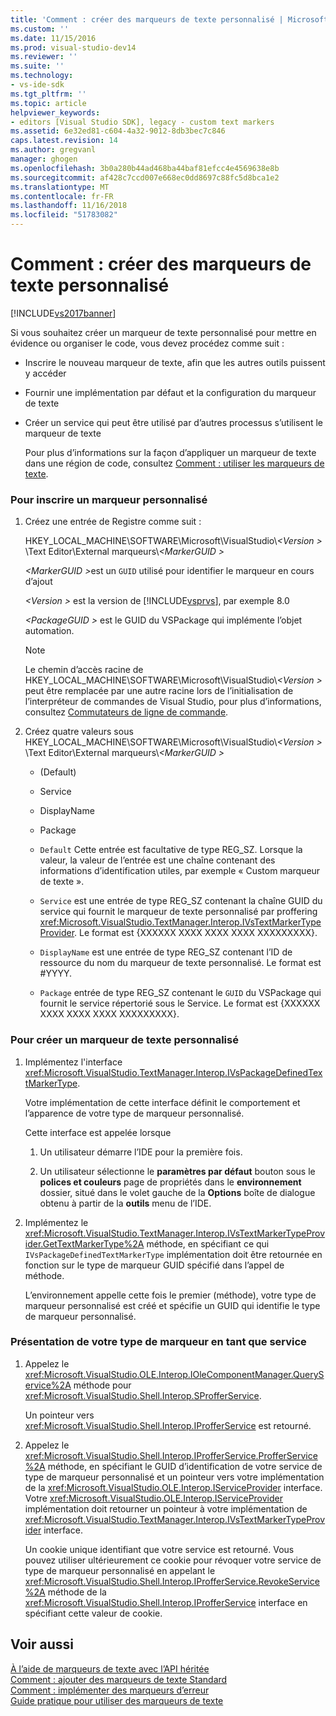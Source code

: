 ```yaml
---
title: 'Comment : créer des marqueurs de texte personnalisé | Microsoft Docs'
ms.custom: ''
ms.date: 11/15/2016
ms.prod: visual-studio-dev14
ms.reviewer: ''
ms.suite: ''
ms.technology:
- vs-ide-sdk
ms.tgt_pltfrm: ''
ms.topic: article
helpviewer_keywords:
- editors [Visual Studio SDK], legacy - custom text markers
ms.assetid: 6e32ed81-c604-4a32-9012-8db3bec7c846
caps.latest.revision: 14
ms.author: gregvanl
manager: ghogen
ms.openlocfilehash: 3b0a280b44ad468ba44baf81efcc4e4569638e8b
ms.sourcegitcommit: af428c7ccd007e668ec0dd8697c88fc5d8bca1e2
ms.translationtype: MT
ms.contentlocale: fr-FR
ms.lasthandoff: 11/16/2018
ms.locfileid: "51783082"
---
```

# <a name="how-to-create-custom-text-markers"></a>Comment : créer des marqueurs de texte personnalisé
[!INCLUDE[vs2017banner](../includes/vs2017banner.md)]

Si vous souhaitez créer un marqueur de texte personnalisé pour mettre en évidence ou organiser le code, vous devez procédez comme suit :  
  
- Inscrire le nouveau marqueur de texte, afin que les autres outils puissent y accéder  
  
- Fournir une implémentation par défaut et la configuration du marqueur de texte  
  
- Créer un service qui peut être utilisé par d’autres processus s’utilisent le marqueur de texte  
  
  Pour plus d’informations sur la façon d’appliquer un marqueur de texte dans une région de code, consultez [Comment : utiliser les marqueurs de texte](../extensibility/how-to-use-text-markers.md).  
  
### <a name="to-register-a-custom-marker"></a>Pour inscrire un marqueur personnalisé  
  
1. Créez une entrée de Registre comme suit :  
  
    HKEY_LOCAL_MACHINE\SOFTWARE\Microsoft\VisualStudio\\*\<Version >* \Text Editor\External marqueurs\\*\<MarkerGUID >*  
  
    <em>\<MarkerGUID ></em>est un `GUID` utilisé pour identifier le marqueur en cours d’ajout  
  
    *\<Version >* est la version de [!INCLUDE[vsprvs](../includes/vsprvs-md.md)], par exemple 8.0  
  
    *\<PackageGUID >* est le GUID du VSPackage qui implémente l’objet automation.  
  
   > [!NOTE]
   >  Le chemin d’accès racine de HKEY_LOCAL_MACHINE\SOFTWARE\Microsoft\VisualStudio\\*\<Version >* peut être remplacée par une autre racine lors de l’initialisation de l’interpréteur de commandes de Visual Studio, pour plus d’informations, consultez [Commutateurs de ligne de commande](../extensibility/command-line-switches-visual-studio-sdk.md).  
  
2. Créez quatre valeurs sous HKEY_LOCAL_MACHINE\SOFTWARE\Microsoft\VisualStudio\\*\<Version >* \Text Editor\External marqueurs\\*\<MarkerGUID >*  
  
   -   (Default)  
  
   -   Service  
  
   -   DisplayName  
  
   -   Package  
  
   -   `Default` Cette entrée est facultative de type REG_SZ. Lorsque la valeur, la valeur de l’entrée est une chaîne contenant des informations d’identification utiles, par exemple « Custom marqueur de texte ».  
  
   -   `Service` est une entrée de type REG_SZ contenant la chaîne GUID du service qui fournit le marqueur de texte personnalisé par proffering <xref:Microsoft.VisualStudio.TextManager.Interop.IVsTextMarkerTypeProvider>. Le format est {XXXXXX XXXX XXXX XXXX XXXXXXXXX}.  
  
   -   `DisplayName` est une entrée de type REG_SZ contenant l’ID de ressource du nom du marqueur de texte personnalisé. Le format est #YYYY.  
  
   -   `Package` entrée de type REG_SZ contenant le `GUID` du VSPackage qui fournit le service répertorié sous le Service. Le format est {XXXXXX XXXX XXXX XXXX XXXXXXXXX}.  
  
### <a name="to-create-a-custom-text-marker"></a>Pour créer un marqueur de texte personnalisé  
  
1.  Implémentez l'interface <xref:Microsoft.VisualStudio.TextManager.Interop.IVsPackageDefinedTextMarkerType>.  
  
     Votre implémentation de cette interface définit le comportement et l’apparence de votre type de marqueur personnalisé.  
  
     Cette interface est appelée lorsque  
  
    1.  Un utilisateur démarre l’IDE pour la première fois.  
  
    2.  Un utilisateur sélectionne le **paramètres par défaut** bouton sous le **polices et couleurs** page de propriétés dans le **environnement** dossier, situé dans le volet gauche de la  **Options** boîte de dialogue obtenu à partir de la **outils** menu de l’IDE.  
  
2.  Implémentez le <xref:Microsoft.VisualStudio.TextManager.Interop.IVsTextMarkerTypeProvider.GetTextMarkerType%2A> méthode, en spécifiant ce qui `IVsPackageDefinedTextMarkerType` implémentation doit être retournée en fonction sur le type de marqueur GUID spécifié dans l’appel de méthode.  
  
     L’environnement appelle cette fois le premier (méthode), votre type de marqueur personnalisé est créé et spécifie un GUID qui identifie le type de marqueur personnalisé.  
  
### <a name="to-proffer-your-marker-type-as-a-service"></a>Présentation de votre type de marqueur en tant que service  
  
1.  Appelez le <xref:Microsoft.VisualStudio.OLE.Interop.IOleComponentManager.QueryService%2A> méthode pour <xref:Microsoft.VisualStudio.Shell.Interop.SProfferService>.  
  
     Un pointeur vers <xref:Microsoft.VisualStudio.Shell.Interop.IProfferService> est retourné.  
  
2.  Appelez le <xref:Microsoft.VisualStudio.Shell.Interop.IProfferService.ProfferService%2A> méthode, en spécifiant le GUID d’identification de votre service de type de marqueur personnalisé et un pointeur vers votre implémentation de la <xref:Microsoft.VisualStudio.OLE.Interop.IServiceProvider> interface. Votre <xref:Microsoft.VisualStudio.OLE.Interop.IServiceProvider> implémentation doit retourner un pointeur à votre implémentation de <xref:Microsoft.VisualStudio.TextManager.Interop.IVsTextMarkerTypeProvider> interface.  
  
     Un cookie unique identifiant que votre service est retourné. Vous pouvez utiliser ultérieurement ce cookie pour révoquer votre service de type de marqueur personnalisé en appelant le <xref:Microsoft.VisualStudio.Shell.Interop.IProfferService.RevokeService%2A> méthode de la <xref:Microsoft.VisualStudio.Shell.Interop.IProfferService> interface en spécifiant cette valeur de cookie.  
  
## <a name="see-also"></a>Voir aussi  
 [À l’aide de marqueurs de texte avec l’API héritée](../extensibility/using-text-markers-with-the-legacy-api.md)   
 [Comment : ajouter des marqueurs de texte Standard](../extensibility/how-to-add-standard-text-markers.md)   
 [Comment : implémenter des marqueurs d’erreur](../extensibility/how-to-implement-error-markers.md)   
 [Guide pratique pour utiliser des marqueurs de texte](../extensibility/how-to-use-text-markers.md)

